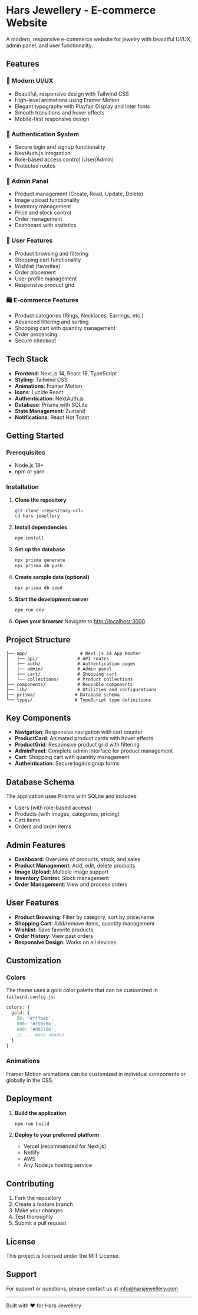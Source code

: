 # Hars Jewellery - E-commerce Website

A modern, responsive e-commerce website for jewelry with beautiful UI/UX, admin panel, and user functionality.

## Features

### 🎨 Modern UI/UX
- Beautiful, responsive design with Tailwind CSS
- High-level animations using Framer Motion
- Elegant typography with Playfair Display and Inter fonts
- Smooth transitions and hover effects
- Mobile-first responsive design

### 🔐 Authentication System
- Secure login and signup functionality
- NextAuth.js integration
- Role-based access control (User/Admin)
- Protected routes

### 👑 Admin Panel
- Product management (Create, Read, Update, Delete)
- Image upload functionality
- Inventory management
- Price and stock control
- Order management
- Dashboard with statistics

### 🛒 User Features
- Product browsing and filtering
- Shopping cart functionality
- Wishlist (favorites)
- Order placement
- User profile management
- Responsive product grid

### 🛍️ E-commerce Features
- Product categories (Rings, Necklaces, Earrings, etc.)
- Advanced filtering and sorting
- Shopping cart with quantity management
- Order processing
- Secure checkout

## Tech Stack

- **Frontend**: Next.js 14, React 18, TypeScript
- **Styling**: Tailwind CSS
- **Animations**: Framer Motion
- **Icons**: Lucide React
- **Authentication**: NextAuth.js
- **Database**: Prisma with SQLite
- **State Management**: Zustand
- **Notifications**: React Hot Toast

## Getting Started

### Prerequisites
- Node.js 18+ 
- npm or yarn

### Installation

1. **Clone the repository**
   ```bash
   git clone <repository-url>
   cd hars-jewellery
   ```

2. **Install dependencies**
   ```bash
   npm install
   ```

3. **Set up the database**
   ```bash
   npx prisma generate
   npx prisma db push
   ```

4. **Create sample data (optional)**
   ```bash
   npx prisma db seed
   ```

5. **Start the development server**
   ```bash
   npm run dev
   ```

6. **Open your browser**
   Navigate to [http://localhost:3000](http://localhost:3000)

## Project Structure

```
├── app/                    # Next.js 14 App Router
│   ├── api/               # API routes
│   ├── auth/              # Authentication pages
│   ├── admin/             # Admin panel
│   ├── cart/              # Shopping cart
│   └── collections/       # Product collections
├── components/            # Reusable components
├── lib/                   # Utilities and configurations
├── prisma/               # Database schema
└── types/                # TypeScript type definitions
```

## Key Components

- **Navigation**: Responsive navigation with cart counter
- **ProductCard**: Animated product cards with hover effects
- **ProductGrid**: Responsive product grid with filtering
- **AdminPanel**: Complete admin interface for product management
- **Cart**: Shopping cart with quantity management
- **Authentication**: Secure login/signup forms

## Database Schema

The application uses Prisma with SQLite and includes:
- Users (with role-based access)
- Products (with images, categories, pricing)
- Cart items
- Orders and order items

## Admin Features

- **Dashboard**: Overview of products, stock, and sales
- **Product Management**: Add, edit, delete products
- **Image Upload**: Multiple image support
- **Inventory Control**: Stock management
- **Order Management**: View and process orders

## User Features

- **Product Browsing**: Filter by category, sort by price/name
- **Shopping Cart**: Add/remove items, quantity management
- **Wishlist**: Save favorite products
- **Order History**: View past orders
- **Responsive Design**: Works on all devices

## Customization

### Colors
The theme uses a gold color palette that can be customized in `tailwind.config.js`:

```javascript
colors: {
  gold: {
    50: '#fffbeb',
    500: '#f59e0b',
    600: '#d97706',
    // ... more shades
  }
}
```

### Animations
Framer Motion animations can be customized in individual components or globally in the CSS.

## Deployment

1. **Build the application**
   ```bash
   npm run build
   ```

2. **Deploy to your preferred platform**
   - Vercel (recommended for Next.js)
   - Netlify
   - AWS
   - Any Node.js hosting service

## Contributing

1. Fork the repository
2. Create a feature branch
3. Make your changes
4. Test thoroughly
5. Submit a pull request

## License

This project is licensed under the MIT License.

## Support

For support or questions, please contact us at info@harsjewellery.com

---

Built with ❤️ for Hars Jewellery
